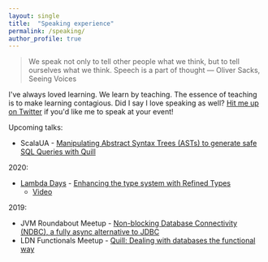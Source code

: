 ```yaml
---
layout: single
title:  "Speaking experience"
permalink: /speaking/
author_profile: true
---
```


> We speak not only to tell other people what we think, but to tell ourselves what we think. Speech is a part of thought ― Oliver Sacks, Seeing Voices

I've always loved learning. We learn by teaching. The essence of teaching is to make learning contagious. Did I say I love speaking as well? <a href="https://twitter.com/vonjuliano" target="blank">Hit me up on Twitter</a> if you'd like me to speak at your event!

Upcoming talks:

- ScalaUA - [Manipulating Abstract Syntax Trees (ASTs) to generate safe SQL Queries with Quill](https://www.scalaua.com/speakers/)

2020:

- [Lambda Days](https://www.lambdadays.org/lambdadays2020/juliano-alves) - [Enhancing the type system with Refined Types](https://speakerdeck.com/julianoalves/enhancing-the-type-system-with-refined-types)
  - [Video](https://www.youtube.com/watch?v=Fx8WXcAZWuk&list=PLvL2NEhYV4ZsV9Bw0wp1P46SOdtk4pFW6&index=28&t=0s)

2019:

- JVM Roundabout Meetup - [Non-blocking Database Connectivity (NDBC), a fully async alternative to JDBC](https://youtu.be/4mDX5rJI208)
- LDN Functionals Meetup - [Quill: Dealing with databases the functional way](https://youtu.be/L31U1R_jbks?t=3600)

